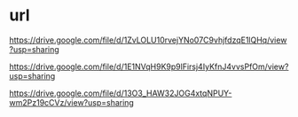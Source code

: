 # url

https://drive.google.com/file/d/1ZvLOLU10rvejYNo07C9vhjfdzqE1lQHq/view?usp=sharing

https://drive.google.com/file/d/1E1NVqH9K9p9lFirsj4IyKfnJ4vvsPfOm/view?usp=sharing

https://drive.google.com/file/d/13O3_HAW32JOG4xtqNPUY-wm2Pz19cCVz/view?usp=sharing

